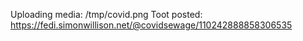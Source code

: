 Uploading media: /tmp/covid.png
Toot posted: https://fedi.simonwillison.net/@covidsewage/110242888858306535
